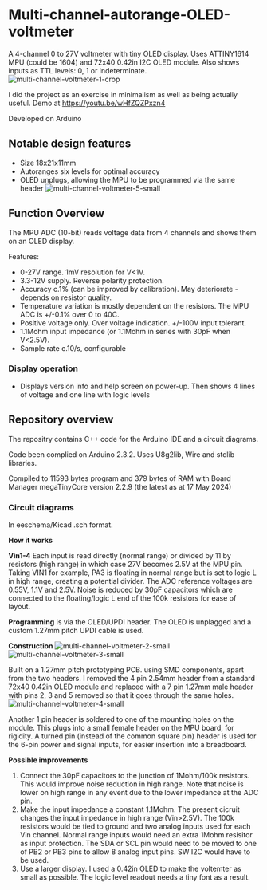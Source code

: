 # Multi-channel-autorange-OLED-voltmeter
A 4-channel 0 to 27V voltmeter with tiny OLED display. Uses ATTINY1614 MPU (could be 1604) and 72x40 0.42in I2C OLED module.
Also shows inputs as TTL levels: 0, 1 or indeterminate.
![multi-channel-voltmeter-1-crop](https://github.com/alunmorris/Multi-channel-autorange-OLED-voltmeter/assets/4630866/5e71c1e6-a48b-4d5a-9f98-70fb09d8c8e2)

I did the project as an exercise in minimalism as well as being actually useful. Demo at https://youtu.be/wHfZQZPxzn4

Developed on Arduino

## Notable design features
* Size 18x21x11mm
* Autoranges six levels for optimal accuracy
* OLED unplugs, allowing the MPU to be programmed via the same header
![multi-channel-voltmeter-5-small](https://github.com/alunmorris/Multi-channel-autorange-OLED-voltmeter/assets/4630866/8fc4034f-67da-494c-aa0c-4f8853ec47f2)

## Function Overview
The MPU ADC (10-bit) reads voltage data from 4 channels and shows them on an OLED display.

Features:
* 0-27V range. 1mV resolution for V<1V.
* 3.3-12V supply. Reverse polarity protection.
* Accuracy c.1% (can be improved by calibration). May deteriorate - depends on resistor quality.
* Temperature variation is mostly dependent on the resistors. The MPU ADC is +/-0.1% over 0 to 40C. 
* Positive voltage only. Over voltage indication. +/-100V input tolerant.
* 1.1Mohm input impedance (or 1.1Mohm in series with 30pF when V<2.5V).
* Sample rate c.10/s, configurable

### Display operation
* Displays version info and help screen on power-up. Then shows 4 lines of voltage and one line with logic levels

## Repository overview
The repositry contains C++ code for the Arduino IDE and a circuit diagrams.

Code been complied on Arduino 2.3.2. Uses U8g2lib, Wire and stdlib libraries.

Compiled to 11593 bytes program and 379 bytes of RAM with Board Manager megaTinyCore version 2.2.9 (the latest as at 17 May 2024)

### Circuit diagrams
In eeschema/Kicad .sch format.

**How it works**

**Vin1-4** Each input is read directly (normal range) or divided by 11 by resistors (high range) in which case 27V becomes 2.5V at the MPU pin.
Taking VIN1 for example, PA3 is floating in normal range but is set to logic L in high range, creating a potential divider. The ADC reference voltages are 0.55V, 1.1V and 2.5V. Noise is reduced by 30pF capacitors which are connected to the floating/logic L end of the 100k resistors for ease of layout.

**Programming** is via the OLED/UPDI header. The OLED is unplagged and a custom 1.27mm pitch UPDI cable is used. 

**Construction** 
![multi-channel-voltmeter-2-small](https://github.com/alunmorris/Multi-channel-autorange-OLED-voltmeter/assets/4630866/1868fad7-b057-40a1-8313-594184f2765f) ![multi-channel-voltmeter-3-small](https://github.com/alunmorris/Multi-channel-autorange-OLED-voltmeter/assets/4630866/a3aee87b-8293-4396-891f-ee12c38c857d)

Built on a 1.27mm pitch prototyping PCB. using SMD components, apart from the two headers. I removed the 4 pin 2.54mm header from a standard 72x40 0.42in OLED module and replaced with a 7 pin 1.27mm male header with pins 2, 3 and 5 removed so that it goes through the same holes.
![multi-channel-voltmeter-4-small](https://github.com/alunmorris/Multi-channel-autorange-OLED-voltmeter/assets/4630866/53c8bc0e-42db-4ccd-876c-d15efc19537f)

Another 1 pin header is soldered to one of the mounting holes on the module. This plugs into a small female header on the MPU board, for rigidity.
A turned pin (instead of the common square pin) header is used for the 6-pin power and signal inputs, for easier insertion into a breadboard.

**Possible improvements** 
1. Connect the 30pF capacitors to the junction of 1Mohm/100k resistors. This would improve noise reduction in high range. Note that noise is lower on high range in any event due to the lower impedance at the ADC pin.
2. Make the input impedance a constant 1.1Mohm. The present cicruit changes the input impedance in high range (Vin>2.5V). The 100k resistors would be tied to ground and two analog inputs used for each Vin channel. Normal range inputs would need an extra 1Mohm resisitor as input protection. The SDA or SCL pin would need to be moved to one of PB2 or PB3 pins to allow 8 analog input pins. SW I2C would have to be used.
3. Use a larger display. I used a 0.42in OLED to make the voltemter as small as possible. The logic level readout needs a tiny font as a result.
